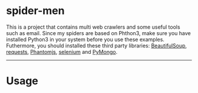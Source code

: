 # spider-men
This is a project that contains multi web crawlers and some useful tools such as email. Since my spiders are based on Phthon3, make sure you have installed Python3 in your system before you use these examples. Futhermore, you should installed these third party libraries: [BeautifulSoup](https://www.crummy.com/software/BeautifulSoup/bs4/doc/#), [requests](http://docs.python-requests.org/en/master/), [Phantomjs](http://phantomjs.org/), [selenium](http://selenium-python.readthedocs.io/index.html) and [PyMongo](http://api.mongodb.com/python/current/).
*********************
# Usage
